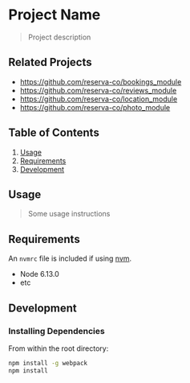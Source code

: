 # Project Name

> Project description

## Related Projects

  - https://github.com/reserva-co/bookings_module
  - https://github.com/reserva-co/reviews_module
  - https://github.com/reserva-co/location_module
  - https://github.com/reserva-co/photo_module
## Table of Contents

1. [Usage](#Usage)
1. [Requirements](#requirements)
1. [Development](#development)

## Usage

> Some usage instructions

## Requirements

An `nvmrc` file is included if using [nvm](https://github.com/creationix/nvm).

- Node 6.13.0
- etc

## Development

### Installing Dependencies

From within the root directory:

```sh
npm install -g webpack
npm install
```

